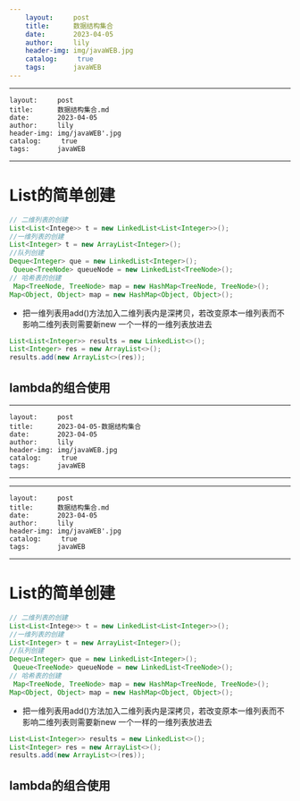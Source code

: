 ```yaml
---
    layout:     post
    title:      数据结构集合
    date:       2023-04-05
    author:     lily
    header-img: img/javaWEB.jpg
    catalog: 	 true
    tags:       javaWEB
---
```


---
    layout:     post
    title:      数据结构集合.md
    date:       2023-04-05
    author:     lily
    header-img: img/javaWEB'.jpg
    catalog: 	 true
    tags:       javaWEB
---

<a name="g3gnc"></a>
# List的简单创建
```java
// 二维列表的创建
List<List<Intege>> t = new LinkedList<List<Integer>>();
//一维列表的创建
List<Integer> t = new ArrayList<Integer>();
//队列创建
Deque<Integer> que = new LinkedList<Integer>();
 Queue<TreeNode> queueNode = new LinkedList<TreeNode>();
// 哈希表的创建
 Map<TreeNode, TreeNode> map = new HashMap<TreeNode, TreeNode>();
Map<Object, Object> map = new HashMap<Object, Object>();
```

- 把一维列表用add()方法加入二维列表内是深拷贝，若改变原本一维列表而不影响二维列表则需要新new 一个一样的一维列表放进去
```java
List<List<Integer>> results = new LinkedList<>();
List<Integer> res = new ArrayList<>();
results.add(new ArrayList<>(res));
```
<a name="aXCl6"></a>
## lambda的组合使用
---
    layout:     post
    title:      2023-04-05-数据结构集合
    date:       2023-04-05
    author:     lily
    header-img: img/javaWEB.jpg
    catalog: 	 true
    tags:       javaWEB
---

---
    layout:     post
    title:      数据结构集合.md
    date:       2023-04-05
    author:     lily
    header-img: img/javaWEB'.jpg
    catalog: 	 true
    tags:       javaWEB
---

<a name="g3gnc"></a>
# List的简单创建
```java
// 二维列表的创建
List<List<Intege>> t = new LinkedList<List<Integer>>();
//一维列表的创建
List<Integer> t = new ArrayList<Integer>();
//队列创建
Deque<Integer> que = new LinkedList<Integer>();
 Queue<TreeNode> queueNode = new LinkedList<TreeNode>();
// 哈希表的创建
 Map<TreeNode, TreeNode> map = new HashMap<TreeNode, TreeNode>();
Map<Object, Object> map = new HashMap<Object, Object>();
```

- 把一维列表用add()方法加入二维列表内是深拷贝，若改变原本一维列表而不影响二维列表则需要新new 一个一样的一维列表放进去
```java
List<List<Integer>> results = new LinkedList<>();
List<Integer> res = new ArrayList<>();
results.add(new ArrayList<>(res));
```
<a name="aXCl6"></a>
## lambda的组合使用
